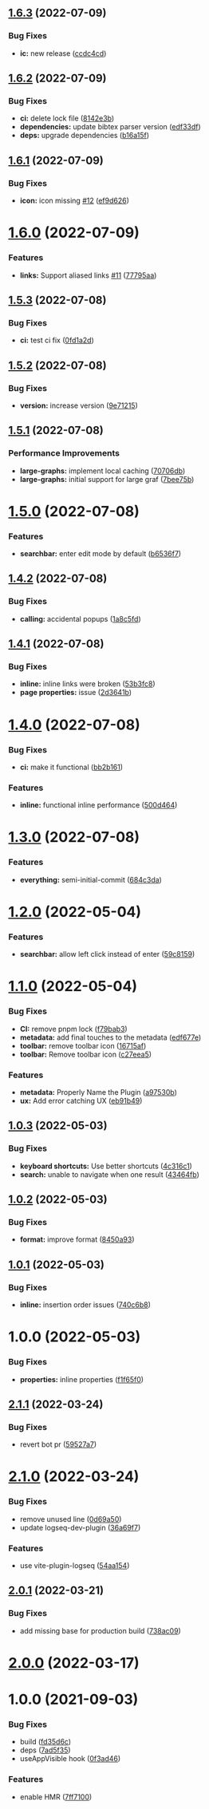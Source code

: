 ## [1.6.3](https://github.com/sawhney17/logseq-citation-manager/compare/v1.6.2...v1.6.3) (2022-07-09)


### Bug Fixes

* **ic:** new release ([ccdc4cd](https://github.com/sawhney17/logseq-citation-manager/commit/ccdc4cdc3f0cc934da869eda8ab8ff029765dfb5))

## [1.6.2](https://github.com/sawhney17/logseq-citation-manager/compare/v1.6.1...v1.6.2) (2022-07-09)


### Bug Fixes

* **ci:** delete lock file ([8142e3b](https://github.com/sawhney17/logseq-citation-manager/commit/8142e3bf0fe0f90d4b5b844e7d40c83959c8f9ef))
* **dependencies:** update bibtex parser version ([edf33df](https://github.com/sawhney17/logseq-citation-manager/commit/edf33df5eca5852e0e9bf2820ca0c290d018b439))
* **deps:** upgrade dependencies ([b16a15f](https://github.com/sawhney17/logseq-citation-manager/commit/b16a15fecded1676c79be45a96bee14b511fa00b))

## [1.6.1](https://github.com/sawhney17/logseq-citation-manager/compare/v1.6.0...v1.6.1) (2022-07-09)


### Bug Fixes

* **icon:** icon missing [#12](https://github.com/sawhney17/logseq-citation-manager/issues/12) ([ef9d626](https://github.com/sawhney17/logseq-citation-manager/commit/ef9d626339afeb1e535f64c9db5d34bfe41de540))

# [1.6.0](https://github.com/sawhney17/logseq-citation-manager/compare/v1.5.3...v1.6.0) (2022-07-09)


### Features

* **links:** Support aliased links [#11](https://github.com/sawhney17/logseq-citation-manager/issues/11) ([77795aa](https://github.com/sawhney17/logseq-citation-manager/commit/77795aaa4009c395eb71c098d4c83bd8bbc66be2))

## [1.5.3](https://github.com/sawhney17/logseq-citation-manager/compare/v1.5.2...v1.5.3) (2022-07-08)


### Bug Fixes

* **ci:** test ci fix ([0fd1a2d](https://github.com/sawhney17/logseq-citation-manager/commit/0fd1a2d27c7d4d95a70f3a982b9ddaa3cfe461ca))

## [1.5.2](https://github.com/sawhney17/logseq-citation-manager/compare/v1.5.1...v1.5.2) (2022-07-08)


### Bug Fixes

* **version:** increase version ([9e71215](https://github.com/sawhney17/logseq-citation-manager/commit/9e71215f23c25303ffcc0289dddfa6f7e5a68f84))

## [1.5.1](https://github.com/sawhney17/logseq-citation-manager/compare/v1.5.0...v1.5.1) (2022-07-08)


### Performance Improvements

* **large-graphs:** implement local caching ([70706db](https://github.com/sawhney17/logseq-citation-manager/commit/70706db369fa3330a380b5194e2d1398f27ae758))
* **large-graphs:** initial support for large graf ([7bee75b](https://github.com/sawhney17/logseq-citation-manager/commit/7bee75b7c1be89d3cfc07be4cf7c5f551b76b46b))

# [1.5.0](https://github.com/sawhney17/logseq-citation-manager/compare/v1.4.2...v1.5.0) (2022-07-08)


### Features

* **searchbar:** enter edit mode by default ([b6536f7](https://github.com/sawhney17/logseq-citation-manager/commit/b6536f7aa3020d4e8e30bb8ac1836e43bacf4936))

## [1.4.2](https://github.com/sawhney17/logseq-citation-manager/compare/v1.4.1...v1.4.2) (2022-07-08)


### Bug Fixes

* **calling:** accidental popups ([1a8c5fd](https://github.com/sawhney17/logseq-citation-manager/commit/1a8c5fd99afc4541353d42f0be479b632067ba9b))

## [1.4.1](https://github.com/sawhney17/logseq-citation-manager/compare/v1.4.0...v1.4.1) (2022-07-08)


### Bug Fixes

* **inline:** inline links were broken ([53b3fc8](https://github.com/sawhney17/logseq-citation-manager/commit/53b3fc8807f54f58d29e8989816674cdf3a251ea))
* **page properties:** issue ([2d3641b](https://github.com/sawhney17/logseq-citation-manager/commit/2d3641bc8157553d9a31b024df64b1d4c3247802))

# [1.4.0](https://github.com/sawhney17/logseq-citation-manager/compare/v1.3.0...v1.4.0) (2022-07-08)


### Bug Fixes

* **ci:** make it functional ([bb2b161](https://github.com/sawhney17/logseq-citation-manager/commit/bb2b1610b3fae0840b726f67892a94d89194dafd))


### Features

* **inline:** functional inline performance ([500d464](https://github.com/sawhney17/logseq-citation-manager/commit/500d464a86a54a9cfbf08594da5af5e68cd74ce1))

# [1.3.0](https://github.com/sawhney17/logseq-citation-manager/compare/v1.2.0...v1.3.0) (2022-07-08)


### Features

* **everything:** semi-initial-commit ([684c3da](https://github.com/sawhney17/logseq-citation-manager/commit/684c3da1de5cde3e0b33362fc4ea0efe4c0f456d))

# [1.2.0](https://github.com/sawhney17/logseq-citation-manager/compare/v1.1.0...v1.2.0) (2022-05-04)


### Features

* **searchbar:** allow left click instead of enter ([59c8159](https://github.com/sawhney17/logseq-citation-manager/commit/59c8159069e199fca8c45cf5f66ffe083de441e9))

# [1.1.0](https://github.com/sawhney17/logseq-citation-manager/compare/v1.0.3...v1.1.0) (2022-05-04)


### Bug Fixes

* **CI:** remove pnpm lock ([f79bab3](https://github.com/sawhney17/logseq-citation-manager/commit/f79bab31437d5dea95b7c561c1d52f1c4d35bec8))
* **metadata:** add final touches to the metadata ([edf677e](https://github.com/sawhney17/logseq-citation-manager/commit/edf677e2682216c6b7436be8ee779d11752f0071))
* **toolbar:** remove toolbar icon ([16715af](https://github.com/sawhney17/logseq-citation-manager/commit/16715afabed10e9bde9fe1fba5bca28cf5aa6c86))
* **toolbar:** Remove toolbar icon ([c27eea5](https://github.com/sawhney17/logseq-citation-manager/commit/c27eea5350bb54d615f6a29738ee447fda0a97ef))


### Features

* **metadata:** Properly Name the Plugin ([a97530b](https://github.com/sawhney17/logseq-citation-manager/commit/a97530b73d8ef970a4a8ff9787acc13f8d567457))
* **ux:** Add error catching UX ([eb91b49](https://github.com/sawhney17/logseq-citation-manager/commit/eb91b49d755c035fdfde23cba48765dbabeee9d4))

## [1.0.3](https://github.com/sawhney17/logseq-citation-manager/compare/v1.0.2...v1.0.3) (2022-05-03)


### Bug Fixes

* **keyboard shortcuts:** Use better shortcuts ([4c316c1](https://github.com/sawhney17/logseq-citation-manager/commit/4c316c134052d278876385dad0a0a163a4a7a813))
* **search:** unable to navigate when one result ([43464fb](https://github.com/sawhney17/logseq-citation-manager/commit/43464fbbcb586b190d75d3e0914c104c10c18204))

## [1.0.2](https://github.com/sawhney17/logseq-citation-manager/compare/v1.0.1...v1.0.2) (2022-05-03)


### Bug Fixes

* **format:** improve format ([8450a93](https://github.com/sawhney17/logseq-citation-manager/commit/8450a93d14b97453df8fea9dba53cb50d0e6ad95))

## [1.0.1](https://github.com/sawhney17/logseq-citation-manager/compare/v1.0.0...v1.0.1) (2022-05-03)


### Bug Fixes

* **inline:** insertion order issues ([740c6b8](https://github.com/sawhney17/logseq-citation-manager/commit/740c6b8dfb297eb055372c0157420e4ac5a3b7da))

# 1.0.0 (2022-05-03)


### Bug Fixes

* **properties:** inline properties ([f1f65f0](https://github.com/sawhney17/logseq-citation-manager/commit/f1f65f00464a0ab10eaa43394cadf83c73f32b42))

## [2.1.1](https://github.com/pengx17/logseq-plugin-template-react/compare/v2.1.0...v2.1.1) (2022-03-24)


### Bug Fixes

* revert bot pr ([59527a7](https://github.com/pengx17/logseq-plugin-template-react/commit/59527a7044bec0ddd17a79de54844730e8a591a4))

# [2.1.0](https://github.com/pengx17/logseq-plugin-template-react/compare/v2.0.1...v2.1.0) (2022-03-24)


### Bug Fixes

* remove unused line ([0d69a50](https://github.com/pengx17/logseq-plugin-template-react/commit/0d69a504e4847b4859377ada65766b887920ae38))
* update logseq-dev-plugin ([36a69f7](https://github.com/pengx17/logseq-plugin-template-react/commit/36a69f7f13789cd86156273dbf8c01fad793b3e1))


### Features

* use vite-plugin-logseq ([54aa154](https://github.com/pengx17/logseq-plugin-template-react/commit/54aa154615eafa9af8727d0fc1f3031c5e610aa7))

## [2.0.1](https://github.com/pengx17/logseq-plugin-template-react/compare/v2.0.0...v2.0.1) (2022-03-21)


### Bug Fixes

* add missing base for production build ([738ac09](https://github.com/pengx17/logseq-plugin-template-react/commit/738ac09dab9785ccc3564117bc4026cfb4464e9a))

# [2.0.0](https://github.com/pengx17/logseq-plugin-template-react/compare/v1.0.0...v2.0.0) (2022-03-17)

# 1.0.0 (2021-09-03)


### Bug Fixes

* build ([fd35d6c](https://github.com/pengx17/logseq-plugin-template-react/commit/fd35d6c098e030920da26a65c734940a27b604df))
* deps ([7ad5f35](https://github.com/pengx17/logseq-plugin-template-react/commit/7ad5f351a645029823c3ab4cc04db2476948943a))
* useAppVisible hook ([0f3ad46](https://github.com/pengx17/logseq-plugin-template-react/commit/0f3ad46e2fe8f9326e796fb50f8f32d5c66d9bf8))


### Features

* enable HMR ([7ff7100](https://github.com/pengx17/logseq-plugin-template-react/commit/7ff7100552180c6d14f3df37a449b704da29270d))
